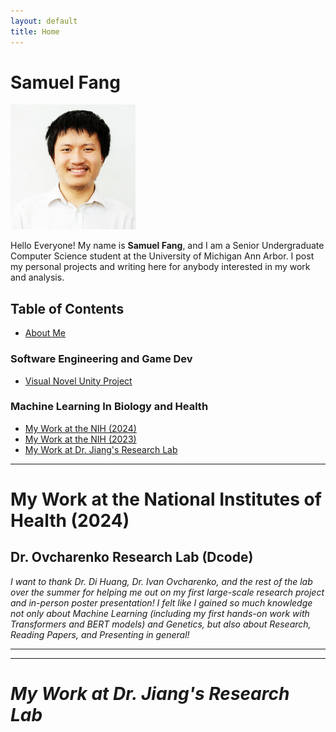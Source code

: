 ```yaml
---
layout: default
title: Home
---
```

# Samuel Fang

<img src="headshot.jpg" alt="headshot" width="200"/>

Hello Everyone! My name is <b>Samuel Fang</b>, and I am a Senior Undergraduate Computer Science student at the University of Michigan Ann Arbor. 
I post my personal projects and writing here for anybody interested in my work and analysis.

## Table of Contents
- [About Me](#Samuel_Fang)

### Software Engineering and Game Dev
- [Visual Novel Unity Project](#unity)

### Machine Learning In Biology and Health
- [My Work at the NIH (2024)](#my-work-at-the-national-institutes-of-health-\(2024\))
- [My Work at the NIH (2023)](#my-work-at-the-national-institutes-of-health-2023)
- [My Work at Dr. Jiang's Research Lab](#my-work-at-dr-jiangs-research-lab)


***


# My Work at the National Institutes of Health \(2024\)
## Dr. Ovcharenko Research Lab \(Dcode\)

<i>I want to thank Dr. Di Huang, Dr. Ivan Ovcharenko, and the rest of the lab over the summer for helping me out on my first large-scale research project and in-person poster presentation! I felt like I gained so much knowledge not only about Machine Learning (including my first hands-on work with Transformers and BERT models) and Genetics, but also about Research, Reading Papers, and Presenting in general!


*** 

***

# My Work at Dr. Jiang's Research Lab
